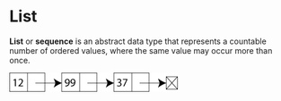 # List

**List** or **sequence** is an abstract data type that represents a countable number of ordered values, where the same value may occur more than once.

![list](../images/Singly_linked_list.png)